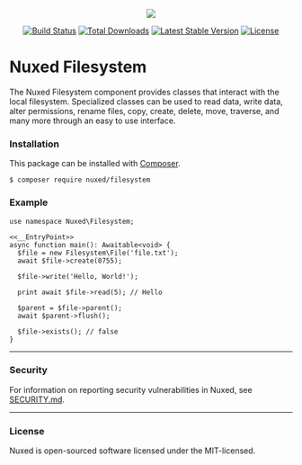 <p align="center"><img src="https://avatars3.githubusercontent.com/u/45311177?s=200&v=4"></p>

<p align="center">
<a href="https://travis-ci.org/nuxed/filesystem"><img src="https://travis-ci.org/nuxed/filesystem.svg" alt="Build Status"></a>
<a href="https://packagist.org/packages/nuxed/filesystem"><img src="https://poser.pugx.org/nuxed/filesystem/d/total.svg" alt="Total Downloads"></a>
<a href="https://packagist.org/packages/nuxed/filesystem"><img src="https://poser.pugx.org/nuxed/filesystem/v/stable.svg" alt="Latest Stable Version"></a>
<a href="https://packagist.org/packages/nuxed/filesystem"><img src="https://poser.pugx.org/nuxed/filesystem/license.svg" alt="License"></a>
</p>

# Nuxed Filesystem

The Nuxed Filesystem component provides classes that interact with the local filesystem. Specialized classes can be used to read data, write data, alter permissions, rename files, copy, create, delete, move, traverse, and many more through an easy to use interface.

### Installation

This package can be installed with [Composer](https://getcomposer.org).

```console
$ composer require nuxed/filesystem
```

### Example

```hack
use namespace Nuxed\Filesystem;

<<__EntryPoint>>
async function main(): Awaitable<void> {
  $file = new Filesystem\File('file.txt');
  await $file->create(0755);

  $file->write('Hello, World!');

  print await $file->read(5); // Hello

  $parent = $file->parent();
  await $parent->flush();

  $file->exists(); // false
}
```

---

### Security

For information on reporting security vulnerabilities in Nuxed, see [SECURITY.md](SECURITY.md).

---

### License

Nuxed is open-sourced software licensed under the MIT-licensed.
